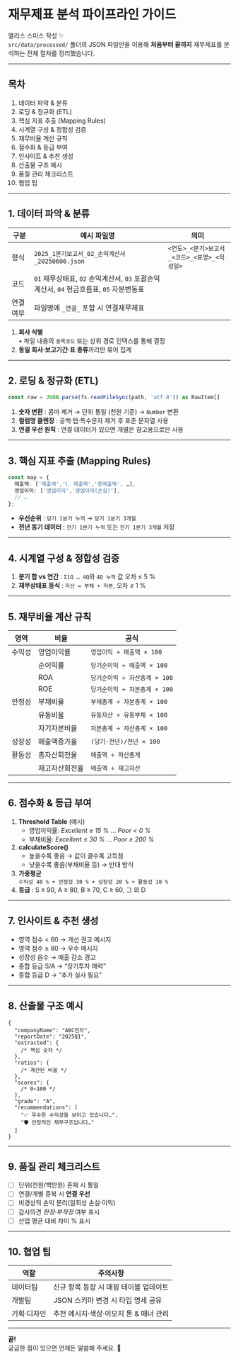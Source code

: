 # 재무제표 분석 파이프라인 가이드

앨리스 스미스 작성 ✨  
`src/data/processed/` 폴더의 JSON 파일만을 이용해 **처음부터 끝까지** 재무제표를 분석하는 전체 절차를 정리했습니다.

---

## 목차

1. 데이터 파악 & 분류
2. 로딩 & 정규화 (ETL)
3. 핵심 지표 추출 (Mapping Rules)
4. 시계열 구성 & 정합성 검증
5. 재무비율 계산 규칙
6. 점수화 & 등급 부여
7. 인사이트 & 추천 생성
8. 산출물 구조 예시
9. 품질 관리 체크리스트
10. 협업 팁

---

## 1. 데이터 파악 & 분류

| 구분      | 예시 파일명                                                                             | 의미                                         |
| --------- | --------------------------------------------------------------------------------------- | -------------------------------------------- |
| 형식      | `2025_1분기보고서_02_손익계산서_20250606.json`                                          | `<연도>_<분기>보고서_<코드>_<표명>_<작성일>` |
| 코드      | `01` 재무상태표, `02` 손익계산서, `03` 포괄손익계산서, `04` 현금흐름표, `05` 자본변동표 |
| 연결 여부 | 파일명에 `_연결_` 포함 시 연결재무제표                                                  |

1. **회사 식별**  
   • 파일 내용의 `종목코드` 또는 상위 경로 인덱스를 통해 결정
2. **동일 회사·보고기간·표 종류**끼리만 묶어 집계

---

## 2. 로딩 & 정규화 (ETL)

```ts
const raw = JSON.parse(fs.readFileSync(path, 'utf-8')) as RawItem[]
```

1. **숫자 변환** : 콤마 제거 → 단위 통일 (천원 기준) → `Number` 변환
2. **컬럼명 클렌징** : 공백·탭·특수문자 제거 후 표준 문자열 사용
3. **연결 우선 원칙** : 연결 데이터가 있으면 개별은 참고용으로만 사용

---

## 3. 핵심 지표 추출 (Mapping Rules)

```ts
const map = {
  매출액: ['매출액','Ⅰ. 매출액','총매출액', …],
  영업이익: ['영업이익','영업이익(손실)'],
  // …
};
```

- **우선순위** : `당기 1분기 누적` → `당기 1분기 3개월`
- **전년 동기 데이터** : `전기 1분기 누적` 또는 `전기 1분기 3개월` 저장

---

## 4. 시계열 구성 & 정합성 검증

1. **분기 합 vs 연간** : `Σ1Q … 4Q`와 `4Q 누적` 값 오차 ≤ 5 %
2. **재무상태표 등식** : `자산 = 부채 + 자본`, 오차 ≤ 1 %

---

## 5. 재무비율 계산 규칙

| 영역   | 비율           | 공식                          |
| ------ | -------------- | ----------------------------- |
| 수익성 | 영업이익률     | `영업이익 ÷ 매출액 × 100`     |
|        | 순이익률       | `당기순이익 ÷ 매출액 × 100`   |
|        | ROA            | `당기순이익 ÷ 자산총계 × 100` |
|        | ROE            | `당기순이익 ÷ 자본총계 × 100` |
| 안정성 | 부채비율       | `부채총계 ÷ 자본총계 × 100`   |
|        | 유동비율       | `유동자산 ÷ 유동부채 × 100`   |
|        | 자기자본비율   | `자본총계 ÷ 자산총계 × 100`   |
| 성장성 | 매출액증가율   | `(당기-전년)/전년 × 100`      |
| 활동성 | 총자산회전율   | `매출액 ÷ 자산총계`           |
|        | 재고자산회전율 | `매출액 ÷ 재고자산`           |

---

## 6. 점수화 & 등급 부여

1. **Threshold Table** (예시)
   - 영업이익률: _Excellent ≥ 15 %_ … _Poor < 0 %_
   - 부채비율: _Excellent ≤ 30 %_ … _Poor ≥ 200 %_
2. **calculateScore()**
   - 높을수록 좋음 → 값이 클수록 고득점
   - 낮을수록 좋음(부채비율 등) → 반대 방식
3. **가중평균**  
   `수익성 40 % + 안정성 30 % + 성장성 20 % + 활동성 10 %`
4. **등급** : S ≥ 90, A ≥ 80, B ≥ 70, C ≥ 60, 그 외 D

---

## 7. 인사이트 & 추천 생성

- 영역 점수 < 60 → 개선 권고 메시지
- 영역 점수 ≥ 80 → 우수 메시지
- 성장성 음수 → 매출 감소 경고
- 종합 등급 S/A → “장기투자 매력”
- 종합 등급 D → “추가 실사 필요”

---

## 8. 산출물 구조 예시

```jsonc
{
  "companyName": "ABC전자",
  "reportDate": "2025Q1",
  "extracted": {
    /* 핵심 숫자 */
  },
  "ratios": {
    /* 계산된 비율 */
  },
  "scores": {
    /* 0~100 */
  },
  "grade": "A",
  "recommendations": [
    "✅ 우수한 수익성을 보이고 있습니다…",
    "🛡️ 안정적인 재무구조입니다…"
  ]
}
```

---

## 9. 품질 관리 체크리스트

- [ ] 단위(천원/백만원) 혼재 시 통일
- [ ] 연결/개별 중복 시 **연결 우선**
- [ ] 비경상적 손익 분리(일회성 손실·이익)
- [ ] 감사의견 _한정·부적정_ 여부 표시
- [ ] 산업 평균 대비 차이 % 표시

---

## 10. 협업 팁

| 역할        | 주의사항                               |
| ----------- | -------------------------------------- |
| 데이터팀    | 신규 항목 등장 시 매핑 테이블 업데이트 |
| 개발팀      | JSON 스키마 변경 시 타입 명세 공유     |
| 기획·디자인 | 추천 메시지·색상·이모지 톤 & 매너 관리 |

---

**끝!**  
궁금한 점이 있으면 언제든 말씀해 주세요. 🌟
